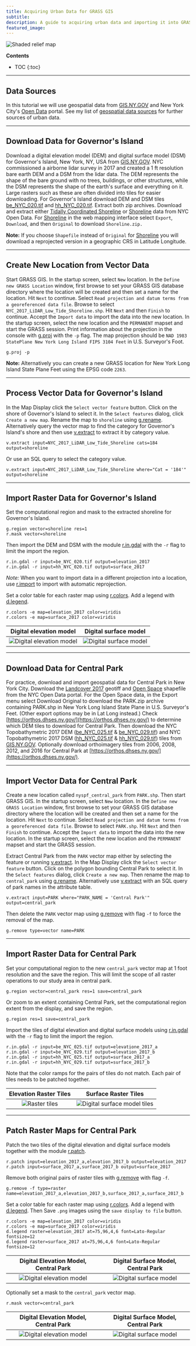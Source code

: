 ```yaml
---
title: Acquiring Urban Data for GRASS GIS
subtitle:
description: A guide to acquiring urban data and importing it into GRASS GIS.
featured_image:
---
```


![Shaded relief map](/images/governors-island/surface.png)

**Contents**
* TOC
{:toc}

---

## Data Sources

In this tutorial we will use geospatial data from
[GIS.NY.GOV](http://gis.ny.gov/) and
New York City's [Open Data](https://data.cityofnewyork.us) portal.
See my list of [geospatial data sources](geospatial-data-sources)
for further sources of urban data.

---

## Download Data for Governor's Island
Download a digital elevation model (DEM)
and digital surface model (DSM)
for Governor's Island, New York, NY, USA from
[GIS.NY.GOV](http://gis.ny.gov/elevation/NYC-topobathymetric-DEM.htm).
NYC commissioned a airborne lidar survey in 2017 and created
a 1 ft resolution bare earth DEM and a DSM from the lidar data.
The DEM represents the shape of the bare ground
with no trees, buildings, or other structures,
while the DSM represents the shape of the earth's surface
and everything on it.
Large rasters such as these are often divided
into tiles for easier downloading.
For Governor's Island download DEM and DSM tiles
[be_NYC_020.tif](ftp://ftp.gis.ny.gov/elevation/DEM/NYC_TopoBathymetric2017/be_NYC_020.tif) and
[hh_NYC_020.tif](ftp://ftp.gis.ny.gov/elevation/DEM/NYC_TopoBathymetric2017_DSM/hh_NYC_020.tif).
Extract both zip archives.
Download and extract either
[Tidally Coordinated Shoreline](https://data.cityofnewyork.us/Environment/Tidally-Coordinated-Shoreline/pawq-tjb4)
or [Shoreline](https://data.cityofnewyork.us/Recreation/Shoreline/2qj2-cctx)
data from NYC Open Data.
For [Shoreline](https://data.cityofnewyork.us/Recreation/Shoreline/2qj2-cctx)
in the web mapping interface
select `Export`, `Download`, and then `Original`
to download `Shoreline.zip.`


**Note:**
If you choose `Shapefile` instead of `Original`
for [Shoreline](https://data.cityofnewyork.us/Recreation/Shoreline/2qj2-cctx)
you will download a reprojected version in a
geographic CRS in Latitude Longitude.

----

## Create New Location from Vector Data
Start GRASS GIS.
In the startup screen, select `New` location.
In the `Define new GRASS Location` window,
first browse to set your GRASS GIS database directory
where the location will be created
and then set a name for the location.
Hit `Next` to continue.
Select `Read projection and datum terms from a georeferenced data file`.
Browse to select `NYC_2017_LiDAR_Low_Tide_Shoreline.shp`.
Hit `Next` and then `Finish` to continue.
Accept the `Import data` to import the data into the new location.
In the startup screen, select the new location
and the `PERMANENT` mapset and start the GRASS session.
Print information about the projection in the console with
[g.proj](https://grass.osgeo.org/grass-stable/manuals/g.proj.html)
with the `-p` flag.
The map projection should be
`NAD 1983 StatePlane New York Long Island FIPS 3104 Feet`
in U.S. Surveyor's Foot.
```
g.proj -p
```

**Note:**
Alternatively you can create a new GRASS location
for New York Long Island State Plane Feet
using the EPSG code `2263`.

---

## Process Vector Data for Governor's Island
In the Map Display click the `Select vector feature` button.
Click on the shore of Governor's Island to select it.
In the `Select features` dialog, click `Create a new map`.
Rename the map to `shoreline` using
[g.rename](https://grass.osgeo.org/grass-stable/manuals/g.rename.html).
Alternatively query the vector map to find
the category for Governor's Island's shore
and then use
[v.extract](https://grass.osgeo.org/grass-stable/manuals/v.extract.html)
to extract it by category value.
```
v.extract input=NYC_2017_LiDAR_Low_Tide_Shoreline cats=184 output=shoreline
```
Or use an SQL query to select the category value.
```
v.extract input=NYC_2017_LiDAR_Low_Tide_Shoreline where="Cat = '184'" output=shoreline
```

---

## Import Raster Data for Governor's Island
Set the computational region and mask
to the extracted shoreline for Governor's Island.
```
g.region vector=shoreline res=1
r.mask vector=shoreline
```

Then import the DEM and DSM with the module
[r.in.gdal](https://grass.osgeo.org/grass-stable/manuals/r.in.gdal.html)
with the `-r` flag to limit the import the region.
```
r.in.gdal -r input=be_NYC_020.tif output=elevation_2017
r.in.gdal -r input=hh_NYC_020.tif output=surface_2017
```
*Note:* When you want to import data
in a different projection into a location,
use [r.import](https://grass.osgeo.org/grass-stable/manuals/r.import.html)
to import with automatic reprojection.

Set a color table for each raster map using
[r.colors](https://grass.osgeo.org/grass-stable/manuals/r.colors.html).
Add a legend with
[d.legend](https://grass.osgeo.org/grass-stable/manuals/d.legend.html).
```
r.colors -e map=elevation_2017 color=viridis
r.colors -e map=surface_2017 color=viridis
```

| Digital elevation model| Digital surface model|
|:---:|:---:|
| ![Digital elevation model](/images/governors-island/elevation.png) | ![Digital surface model](/images/governors-island/surface.png) |

---

## Download Data for Central Park
For practice, download and import geospatial data
for Central Park in New York City.
Download the
[Landcover 2017](https://data.cityofnewyork.us/Environment/Land-Cover-Raster-Data-2017-6in-Resolution/he6d-2qns) geotiff and
[Open Space](https://data.cityofnewyork.us/Recreation/Open-Space-Parks-/g84h-jbjm) shapefile
from the  NYC Open Data portal.
For the Open Space data, in the Export menu select Download Original
to download the PARK.zip archive containing PARK.shp
in New York Long Island State Plane in U.S. Surveyor's Feet.
(Other export options may be in Lat Long instead.)
Check [https://orthos.dhses.ny.gov/](https://orthos.dhses.ny.gov/)
to determine which DEM tiles to download for Central Park.
Then download the NYC Topobathymetric 2017 DEM
([be_NYC_025.tif](ftp://ftp.gis.ny.gov/elevation/DEM/NYC_TopoBathymetric2017/be_NYC_025.tif)
& [be_NYC_029.tif](ftp://ftp.gis.ny.gov/elevation/DEM/NYC_TopoBathymetric2017/be_NYC_029.tif))
and NYC Topobathymetric 2017 DSM
([hh_NYC_025.tif](ftp://ftp.gis.ny.gov/elevation/DEM/NYC_TopoBathymetric2017_DSM/hh_NYC_025.tif)
& [hh_NYC_029.tif](ftp://ftp.gis.ny.gov/elevation/DEM/NYC_TopoBathymetric2017_DSM/hh_NYC_029.tif))
tiles from
[GIS.NY.GOV](https://gis.ny.gov/elevation/NYC-topobathymetric-DEM.htm).
Optionally download orthoimagery tiles from 2006, 2008, 2012, and 2016
for Central Park at
[https://orthos.dhses.ny.gov/](https://orthos.dhses.ny.gov/).

---

## Import Vector Data for Central Park

Create a new location called `nyspf_central_park`
from `PARK.shp`.
Then start GRASS GIS.
In the startup screen, select `New` location.
In the `Define new GRASS Location` window,
first browse to set your GRASS GIS database directory
where the location will be created
and then set a name for the location.
Hit `Next` to continue.
Select `Read projection and datum terms from a georeferenced data file`.
Browse to select `PARK.shp`.
Hit `Next` and then `Finish` to continue.
Accept the `Import data` to import the data into the new location.
In the startup screen, select the new location
and the `PERMANENT` mapset and start the GRASS session.

Extract Central Park from the `PARK` vector map
either by selecting the feature
or running [v.extract](https://grass.osgeo.org/grass-stable/manuals/v.extract.html).
In the Map Display click the `Select vector feature` button.
Click on the polygon bounding Central Park to select it.
In the `Select features` dialog, click `Create a new map`.
Then rename the map to `central_park` using
[g.rename](https://grass.osgeo.org/grass-stable/manuals/g.rename.html).
Alternatively use
[v.extract](https://grass.osgeo.org/grass-stable/manuals/v.extract.html)
with an SQL query of park names in the attribute table.
```
v.extract input=PARK where="PARK_NAME = 'Central Park'" output=central_park
```
Then delete the `PARK` vector map using
[g.remove](https://grass.osgeo.org/grass-stable/manuals/g.remove.html)
with flag `-f` to force the removal of the map.
```
g.remove type=vector name=PARK
```

---

## Import Raster Data for Central Park

Set your computational region to the new `central_park` vector map
at 1 foot resolution and the save the region.
This will limit the scope of all raster operations
to our study area in central park.
```
g.region vector=central_park res=1 save=central_park
```
Or zoom to an extent containing Central Park,
set the computational region extent from the display,
and save the region.
```
g.region res=1 save=central_park
```

Import the tiles of digital elevation and digital surface models using
[r.in.gdal](https://grass.osgeo.org/grass-stable/manuals/r.in.gdal.html)
with the `-r` flag to limit the import the region.
```
r.in.gdal -r input=be_NYC_025.tif output=elevatione_2017_a
r.in.gdal -r input=be_NYC_029.tif output=elevation_2017_b
r.in.gdal -r input=hh_NYC_025.tif output=surface_2017_a
r.in.gdal -r input=hh_NYC_029.tif output=surface_2017_b
```
Note that the color ramps for the pairs of tiles do not match.
Each pair of tiles needs to be patched together.

| Elevation Raster Tiles | Surface Raster Tiles |
|:---:|:---:|
| ![Raster tiles](/images/central-park/elevation-tiles.png) | ![Digital surface model tiles](/images/central-park/surface-tiles.png) |

---

## Patch Raster Maps for Central Park

Patch the two tiles of the digital elevation and digital surface models
together with the module
[r.patch](https://grass.osgeo.org/grass-stable/manuals/r.patch.html).
```
r.patch input=elevation_2017_a,elevation_2017_b output=elevation_2017
r.patch input=surface_2017_a,surface_2017_b output=surface_2017
```

Remove both original pairs of raster tiles with
[g.remove](https://grass.osgeo.org/grass-stable/manuals/g.remove.html)
with flag `-f`.
```
g.remove -f type=raster name=elevation_2017_a,elevation_2017_b,surface_2017_a,surface_2017_b
```

Set a color table for each raster map using
[r.colors](https://grass.osgeo.org/grass-stable/manuals/r.colors.html).
Add a legend with
[d.legend](https://grass.osgeo.org/grass-stable/manuals/d.legend.html).
Then Save `.png` images using the `save display to file` button.
```
r.colors -e map=elevation_2017 color=viridis
r.colors -e map=surface_2017 color=viridis
d.legend raster=elevation_2017 at=75,96,4,6 font=Lato-Regular fontsize=12
d.legend raster=surface_2017 at=75,96,4,6 font=Lato-Regular fontsize=12
```

| Digital Elevation Model, Central Park | Digital Surface Model, Central Park |
|:---:|:---:|
| ![Digital elevation model](/images/central-park/elevation-2017.png) | ![Digital surface model](/images/central-park/surface-2017.png) |


Optionally set a mask to the `central_park` vector map.
```
r.mask vector=central_park
```


| Digital Elevation Model, Central Park | Digital Surface Model, Central Park |
|:---:|:---:|
| ![Digital elevation model](/images/central-park/elevation-masked-2017.png) | ![Digital surface model](/images/central-park/surface-masked-2017.png) |
